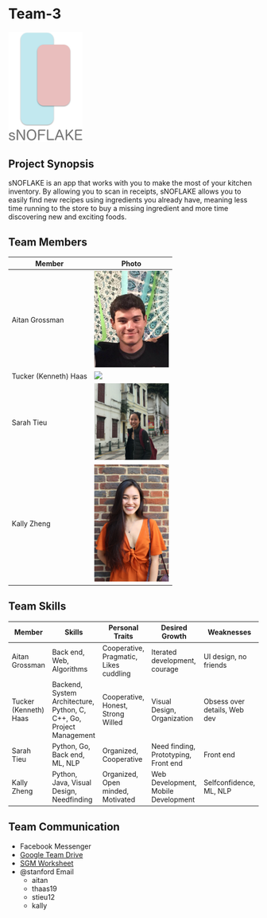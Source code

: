 # Team-3 
<img src="./images/logo.png" width="150">

## Project Synopsis
sNOFLAKE is an app that works with you to make the most of your kitchen inventory. By allowing you to scan in receipts, sNOFLAKE allows you to easily find new recipes using ingredients you already have, meaning less time running to the store to buy a missing ingredient and more time discovering new and exciting foods. 


## Team Members
| Member                | Photo                                         |
| --------------------- | --------------------------------------------- |
| Aitan Grossman        | <img src="./images/Headshot.jpg" width="150"> |
| Tucker (Kenneth) Haas | <img src="./images/tucker.png" width="150"> |
| Sarah Tieu            | <img src="./images/sarahtieu.png" width="150"> |
| Kally Zheng           | <img src="./images/KallyHeadshot.JPG" width="150"> |

## Team Skills
| Member                | Skills                        | Personal Traits  | Desired Growth | Weaknesses |
| --------------------- | ----------------------------- | ---------------- | -------------- | ---------- |
| Aitan Grossman        | Back end, Web, Algorithms | Cooperative, Pragmatic, Likes cuddling | Iterated development, courage | UI design, no friends |
| Tucker (Kenneth) Haas | Backend, System Architecture, Python, C, C++, Go, Project Management | Cooperative, Honest, Strong Willed | Visual Design, Organization | Obsess over details, Web dev
| Sarah Tieu            | Python, Go, Back end, ML, NLP | Organized, Cooperative | Need finding, Prototyping, Front end | Front end |
| Kally Zheng           | Python, Java, Visual Design, Needfinding |  Organized, Open minded, Motivated | Web Development, Mobile Development | Selfconfidence, ML, NLP

## Team Communication
* Facebook Messenger
* [Google Team Drive](https://drive.google.com/drive/u/0/folders/0APuBDtZh-TEUUk9PVA)
* [SGM Worksheet](https://docs.google.com/forms/d/1GayYOwG_QavQE4iNx63emikCSeXUXO9Gq0VRaRGm9ok/edit?usp=sharing)
* @stanford Email
    * aitan
    * thaas19
    * stieu12
    * kally
